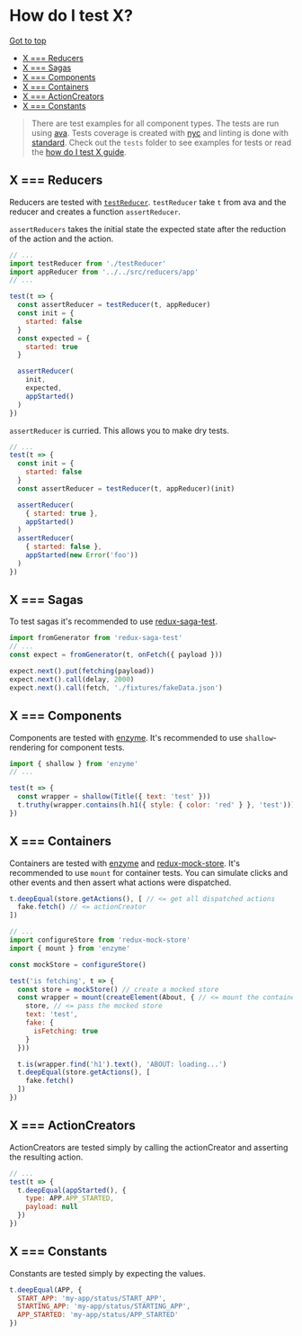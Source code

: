 How do I test X?
================

<!-- RM -->

[Got to top](/README.md)

* [X === Reducers](#x-reducers)
* [X === Sagas](#x-sagas)
* [X === Components](#x-components)
* [X === Containers](#x-containers)
* [X === ActionCreators](#x-actioncreators)
* [X === Constants](#x-constants)


<!-- /RM -->

> There are test examples for all component types. The tests are run using [ava](https://github.com/sindresorhus/ava). Tests coverage is created with [nyc](https://github.com/bcoe/nyc) and linting is done with [standard](https://github.com/feross/standard).
Check out the `tests` folder to see examples for tests or read the [how do I test X guide](./docs/how-do-I-test-X.md).


X === Reducers
--------

Reducers are tested with [`testReducer`](../test/reducers/testReducer).
`testReducer` take `t` from ava and the reducer and creates a function `assertReducer`.

`assertReducers` takes the initial state the expected state after the reduction of the action
and the action.

```js
// ...
import testReducer from './testReducer'
import appReducer from '../../src/reducers/app'
// ...

test(t => {
  const assertReducer = testReducer(t, appReducer)
  const init = {
    started: false
  }
  const expected = {
    started: true
  }

  assertReducer(
    init,
    expected,
    appStarted()
  )
})
```

`assertReducer` is curried. This allows you to make dry tests.

```js
// ...
test(t => {
  const init = {
    started: false
  }
  const assertReducer = testReducer(t, appReducer)(init)

  assertReducer(
    { started: true },
    appStarted()
  )
  assertReducer(
    { started: false },
    appStarted(new Error('foo'))
  )
})
```

X === Sagas
-----------

To test sagas it's recommended to use [redux-saga-test](https://github.com/stoeffel/redux-saga-test).

```js
import fromGenerator from 'redux-saga-test'
// ...
const expect = fromGenerator(t, onFetch({ payload }))

expect.next().put(fetching(payload))
expect.next().call(delay, 2000)
expect.next().call(fetch, './fixtures/fakeData.json')
```

X === Components
----------

Components are tested with [enzyme](https://github.com/airbnb/enzyme).
It's recommended to use `shallow`-rendering for component tests.

```js
import { shallow } from 'enzyme'
// ...

test(t => {
  const wrapper = shallow(Title({ text: 'test' }))
  t.truthy(wrapper.contains(h.h1({ style: { color: 'red' } }, 'test')))
})
```

X === Containers
----------

Containers are tested with [enzyme](https://github.com/airbnb/enzyme) and [redux-mock-store](https://github.com/arnaudbenard/redux-mock-store).
It's recommended to use `mount` for container tests.
You can simulate clicks and other events and then assert what actions were dispatched.

```js
t.deepEqual(store.getActions(), [ // <= get all dispatched actions
  fake.fetch() // <= actionCreator
])
```

```js
// ...
import configureStore from 'redux-mock-store'
import { mount } from 'enzyme'

const mockStore = configureStore()

test('is fetching', t => {
  const store = mockStore() // create a mocked store
  const wrapper = mount(createElement(About, { // <= mount the container
    store, // <= pass the mocked store
    text: 'test',
    fake: {
      isFetching: true
    }
  }))

  t.is(wrapper.find('h1').text(), 'ABOUT: loading...')
  t.deepEqual(store.getActions(), [
    fake.fetch()
  ])
})
```

X === ActionCreators
--------------------

ActionCreators are tested simply by calling the actionCreator and asserting the resulting action.

```js
// ...
test(t => {
  t.deepEqual(appStarted(), {
    type: APP.APP_STARTED,
    payload: null
  })
})
```

X === Constants
---------------

Constants are tested simply by expecting the values.

```js
t.deepEqual(APP, {
  START_APP: 'my-app/status/START_APP',
  STARTING_APP: 'my-app/status/STARTING_APP',
  APP_STARTED: 'my-app/status/APP_STARTED'
})
```
